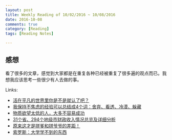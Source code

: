 ```yaml
---
layout: post
title: Weekly Reading of 10/02/2016 ~ 10/08/2016
date: 2016-10-08
comments: true
category: [Reading]
tags: [Reading Notes]

---
```


## 感想

看了很多的文章，感觉到大家都是在重复各种已经被重复了很多遍的观点而已。我想我应该思考一些很少有人去做的事。

Links:

* [活在平凡的世界里你是不是就认了吧？](https://mp.weixin.qq.com/s?__biz=MzI2OTA3MTA5Mg==&mid=2651749388&idx=1&sn=b18443a6cb9247bd59c226c1c06c4c86&chksm=f11f3b97c668b2812ad18c068b154f1c01f3cdfdb2c23f26621b24667e6d618c0e3b4241c4ef&mpshare=1&scene=1&srcid=1008Ba8T1xuzutXGpyqqeznu&key=79512945a1fcb0e20f0e1f62d544c0ccf2419f51ad0f6140246960f12ebef158f0dfbfcee45684e4411ae7cb2fae8ebd&ascene=0&uin=MjAxMzgyODc2Mg%3D%3D)
* [我保持不焦虑的经验可以总结成4个词：舍弃、看透、冷漠、躲藏](https://mp.weixin.qq.com/s?__biz=MzI2OTA3MTA5Mg==&mid=2651749390&idx=1&sn=d93bc26d88d0e6f244839ee0ea93967b&chksm=f11f3b95c668b2839726d9b2307f8a8ad9f2e5f2ea10204e440e805609645999d7e2986e876a&mpshare=1&scene=1&srcid=1008oZtZymw1b0UT0Znliicp&key=79512945a1fcb0e2e28d680daa300de167f2de833cbce8184a1a0c794585142f917fcdf68cd6ee584d8d0f1d33ce3a91&ascene=0&uin=MjAxMzgyODc2Mg%3D%3D)
* [物质欲望太低的人，大多不容易成功](https://mp.weixin.qq.com/s?__biz=MjM5NzEwNTMwMA==&mid=2651019312&idx=3&sn=a0f933c4ea3a0bd8e6e235f42e145d68&chksm=bd28e3cb8a5f6add00122ff8ab1c5301f70a4bf42a7bac59ba174489748ccc8531fe334996c0&mpshare=1&scene=1&srcid=10083C2y8OjBcYxXf7dYQSf9&key=79512945a1fcb0e2798539e23e43791c2fe7e415f0c6fb75b7730952dffcd0fe09d1fcf0a9441baf97d7390ceb49d51b&ascene=0&uin=MjAxMzgyODc2Mg%3D%3D)
* [31个省、294个地级市财政收入情况总览及详细分析](https://mp.weixin.qq.com/s?__biz=MjM5NzEwNTMwMA==&mid=2651019312&idx=2&sn=f055bdd1db4b7ed689475b1b25317e2a&chksm=bd28e3cb8a5f6add6f536eb5065ba1658852d95b64cab4ec8d6578d62ebdcde42f5816916c24&mpshare=1&scene=1&srcid=10083Z6yczhKsFCNwg1xvPMD&key=79512945a1fcb0e2337135bd65ae9c633f30a8cffb7abe95457da8c2ae8a3117465d02590e80f68010bcac414905cb44&ascene=0&uin=MjAxMzgyODc2Mg%3D%3D)
* [原来这才是拼爹和拼爷爷的差距！](https://mp.weixin.qq.com/s?__biz=MjM5NzEwNTMwMA==&mid=2651019312&idx=1&sn=a6c35839fac8db8613ae7119962d76dc&chksm=bd28e3cb8a5f6add16c5664b1a5976699b36506f60ad3ddea7095ed9e3fea3965d13cd073361&mpshare=1&scene=1&srcid=1008B0MFtIppOdGC5vAVcki1&key=79512945a1fcb0e299b8bd792a923514d66124f0e14285d23713c550170752e2fd748dba3996f4818dc07ceaa07297f9&ascene=0&uin=MjAxMzgyODc2Mg%3D%3D)
* [索罗斯：大学学不到的东西](https://mp.weixin.qq.com/s?__biz=MzA3MjM2MzYzOQ==&mid=2651360372&idx=1&sn=01d73f14d3ed48ed12d59f1cb86eec7d&chksm=84e3576cb394de7a75751df6b1800c6d4297fea730a1fa58da39027e986798b670490cf67aa2&mpshare=1&scene=1&srcid=1008DvXfWPSmIQI61NpLGa8J&key=79512945a1fcb0e219e44593225cb0d77d55bea05fb2576b80afb1146b709015143699459765aa47fb74a05c944a72ef&ascene=0&uin=MjAxMzgyODc2Mg%3D%3D)
